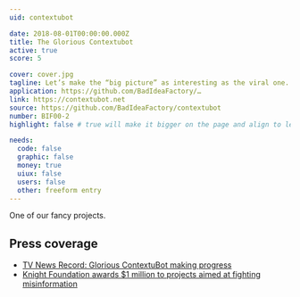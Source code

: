 ```yaml
---
uid: contextubot

date: 2018-08-01T00:00:00.000Z
title: The Glorious Contextubot
active: true
score: 5

cover: cover.jpg
tagline: Let’s make the “big picture” as interesting as the viral one.
application: https://github.com/BadIdeaFactory/…
link: https://contextubot.net
source: https://github.com/BadIdeaFactory/contextubot
number: BIF00-2
highlight: false # true will make it bigger on the page and align to left (will affect order)

needs:
  code: false
  graphic: false
  money: true
  uiux: false
  users: false
  other: freeform entry
---
```


One of our fancy projects.

## Press coverage

- [TV News Record: Glorious ContextuBot making progress](https://blog.archive.org/2018/03/08/tv-news-record-glorious-contextubot-making-progress/)
- [Knight Foundation awards \$1 million to projects aimed at fighting misinformation](https://www.poynter.org/news/knight-foundation-awards-1-million-projects-aimed-fighting-misinformation)
